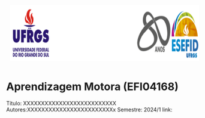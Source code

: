 <div align="center">
<img style="margin: 10px" src="https://github.com/apolinario-souza/teaching/blob/main/AprendizageMotora(EFI04168)/img/cabecalho.png" alt="Python" height="150" 
/>  </div>


# **Aprendizagem Motora (EFI04168)**

 Título: XXXXXXXXXXXXXXXXXXXXXXXXXX
 Autores:XXXXXXXXXXXXXXXXXXXXXXXXx
 Semestre: 2024/1
 link: 

